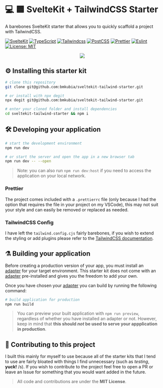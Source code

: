 # 💻 🟦 SvelteKit + TailwindCSS Starter

A barebones SvelteKit starter that allows you to quickly scaffold a project with TailwindCSS.

[![SvelteKit](https://img.shields.io/badge/built%20with-sveltekit-FF3C02.svg?style=for-the-badge&logo=svelte)](https://kit.svelte.dev/) [![TypeScript](https://img.shields.io/badge/Lang-typescript-blue.svg?style=for-the-badge&logo=typescript)](https://www.typescriptlang.org/) [![Tailwindcss](https://img.shields.io/badge/css-TailwindCSS-%2338B2AC?style=for-the-badge&logo=tailwindcss)](https://tailwindcss.com) [![PostCSS](https://img.shields.io/badge/Styling-PostCSS-%23DD3A0A?style=for-the-badge&logo=postcss)](https://postcss.org) [![Prettier](https://img.shields.io/badge/Formatting-Prettier-%23F7B93E?style=for-the-badge&logo=prettier)](https://prettier.io/) [![Eslint](https://img.shields.io/badge/Linting-ESLint-%234B32C3?style=for-the-badge&logo=eslint)](https://eslint.org/) [![License: MIT](https://img.shields.io/badge/license-MIT-brightgreen.svg?style=for-the-badge&logo=license)](https://github.com/navneetsharmaui/sveltekit-starter/blob/main/LICENSE)

<p style="text-align:center"><img src="https://i.ibb.co/0y2vkZr/Screen-Shot-2021-12-14-at-9-02-37-PM.png" /></p>

## ⚙️ Installing this starter kit

```zsh
# clone this repository
git clone git@github.com:bmkubia/sveltekit-tailwind-starter.git

# or install with npx degit
npx degit git@github.com:bmkubia/sveltekit-tailwind-starter.git

# enter your cloned folder and install dependencies
cd sveltekit-tailwind-starter && npm i
```

## 🛠 Developing your application

```zsh
# start the development environment
npm run dev

# or start the server and open the app in a new browser tab
npm run dev -- --open
```

> Note: you can also run `npm run dev:host` if you need to access the application on your local network.

### Prettier

The project comes included with a `.prettierrc` file (only because I had the option that requires the file in your project on my VSCode), this may not suit your style and can easily be removed or replaced as needed.

### TailwindCSS Config

I have left the `tailwind.config.cjs` fairly barebones, if you wish to extend the styling or add plugins please refer to the [TailwindCSS documentation](https://tailwindcss.com/docs/plugins#official-plugins).

## ⚗️ Building your application

Before creating a production version of your app, you must install an [adapter](https://kit.svelte.dev/docs#adapters) for your target environment. This starter kit does not come with an [adapter](https://kit.svelte.dev/docs#adapters) pre-installed and gives you the freedom to add your own.

Once you have chosen your [adapter](https://kit.svelte.dev/docs#adapters) you can build by running the following command:

```bash
# build application for production
npm run build
```

> You can preview your built application with `npm run preview`, regardless of whether you have installed an adapter or not. However, keep in mind that **this should _not_ be used to serve your appplication in production**.

## 📝 Contributing to this project

I built this mainly for myself to use because all of the starter kits that I tend to use are fairly bloated with things I find unnecessary (such as _testing_, **yuck!** /s). If you wish to contribute to the project feel free to open a PR or leave an Issue for something that you would want added in the future.

> All code and contributions are under the **MIT License**.
